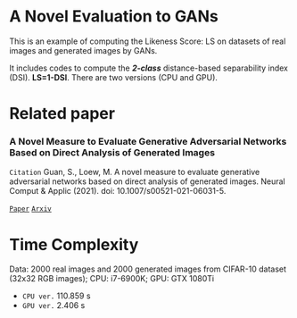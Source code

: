 A Novel Evaluation to GANs
=============
This is an example of computing the Likeness Score: LS on datasets of real images and generated images by GANs.

It includes codes to compute the ***2-class*** distance-based separability index (DSI). **LS=1-DSI**. There are two versions (CPU and GPU).

Related paper
=============
### A Novel Measure to Evaluate Generative Adversarial Networks Based on Direct Analysis of Generated Images

`Citation` Guan, S., Loew, M. A novel measure to evaluate generative adversarial networks based on direct analysis of generated images. Neural Comput & Applic (2021). doi: 10.1007/s00521-021-06031-5.

[`Paper`](https://doi.org/10.1007/s00521-021-06031-5)  [`Arxiv`](https://arxiv.org/abs/2002.12345)

Time Complexity
=============
Data: 2000 real images and 2000 generated images from CIFAR-10 dataset (32x32 RGB images); CPU: i7-6900K; GPU: GTX 1080Ti

- `CPU ver.` 110.859 s
- `GPU ver.` 2.406   s
